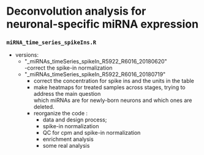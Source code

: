 # Deconvolution analysis for neuronal-specific miRNA expression

### `miRNA_time_series_spikeIns.R`
  - versions:   
    - "_miRNAs_timeSeries_spikeIn_R5922_R6016_20180620"  
      -correct the spike-in normalization    
    - "_miRNAs_timeSeries_spikeIn_R5922_R6016_20180719"  
      - correct the concentration for spike ins and the units in the table
      - make heatmaps for treated samples across stages, trying to address the main question  
        which miRNAs are for newly-born neurons and which ones are deleted.
      - reorganize the code : 
        - data and design process; 
        - spike-in normalization
        - QC for cpm and spike-in normalization
        - enrichment analysis
        - some real analysis

